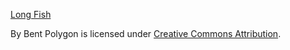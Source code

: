 [Long Fish](https://skfb.ly/6xQvR)

By Bent Polygon is licensed under [Creative Commons Attribution](http://creativecommons.org/licenses/by/4.0/).
